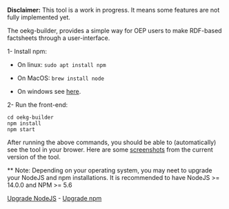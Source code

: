 **Disclaimer:** This tool is a work in progress. It means some features are not fully implemented yet.

The oekg-builder, provides a simple way for OEP users to make RDF-based factsheets through a user-interface.

1- Install npm:

- On linux: `sudo apt install npm`

- On MacOS: `brew install node`

- On windows see [here](https://docs.npmjs.com/downloading-and-installing-node-js-and-npm).

2-  Run the front-end:

    cd oekg-builder
    npm install
    npm start

After running the above commands, you should be able to (automatically) see the tool in your brower. Here are some [screenshots](https://github.com/OpenEnergyPlatform/oekg-builder/issues/4)  from the current version of the tool.

** Note:
Depending on your operating system, you may neet to upgrade your NodeJS and npm installations.
It is recommended to have NodeJS >= 14.0.0 and NPM >= 5.6

[Upgrade NodeJS](https://phoenixnap.com/kb/update-node-js-version) - [Upgrade npm](https://docs.npmjs.com/try-the-latest-stable-version-of-npm)
